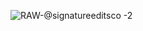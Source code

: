 ![RAW-@signatureeditsco -2](https://github.com/user-attachments/assets/72779eed-edc1-4351-8c5f-7d12ceb403c9)
